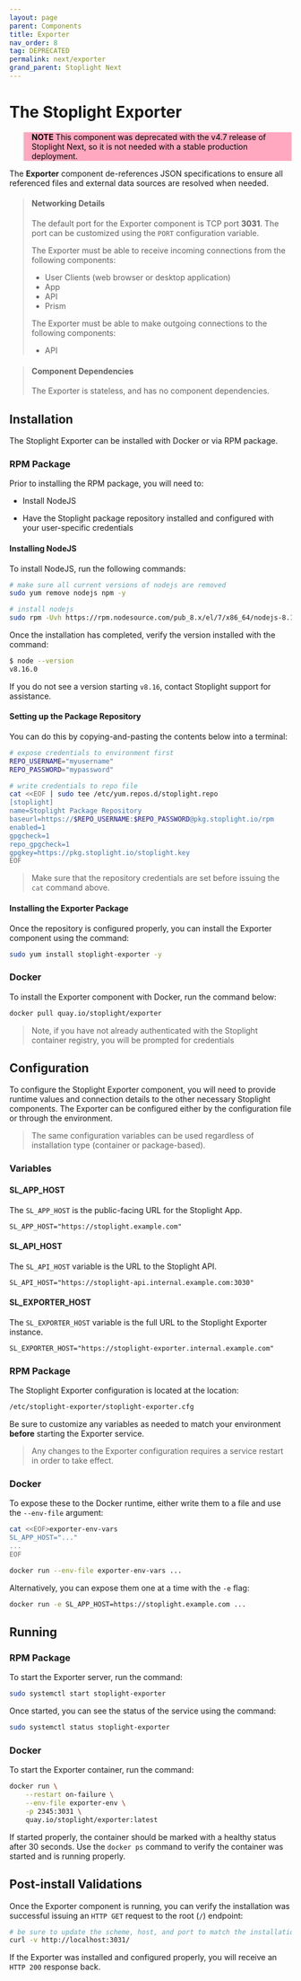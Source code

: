 ```yaml
---
layout: page
parent: Components
title: Exporter
nav_order: 8
tag: DEPRECATED
permalink: next/exporter
grand_parent: Stoplight Next
---
```


# The Stoplight Exporter

<blockquote style="background-color: #ffa8c0; color: black !important;">
<b>NOTE</b> This component was deprecated with the v4.7 release of Stoplight Next, so it is not needed with a stable production deployment.
</blockquote>

The **Exporter** component de-references JSON specifications to ensure all
referenced files and external data sources are resolved when needed.

> #### Networking Details
>
> The default port for the Exporter component is TCP port **3031**. The port can
> be customized using the `PORT` configuration variable.
>
> The Exporter must be able to receive incoming connections from the following components:
>
> - User Clients (web browser or desktop application)
> - App
> - API
> - Prism
>
> The Exporter must be able to make outgoing connections to the following components:
>
> - API

> #### Component Dependencies
>
> The Exporter is stateless, and has no component dependencies.

## Installation

The Stoplight Exporter can be installed with Docker or via RPM package.

### RPM Package

Prior to installing the RPM package, you will need to:

- Install NodeJS

- Have the Stoplight package repository installed and configured with your user-specific credentials

#### Installing NodeJS

To install NodeJS, run the following commands:

```bash
# make sure all current versions of nodejs are removed
sudo yum remove nodejs npm -y

# install nodejs
sudo rpm -Uvh https://rpm.nodesource.com/pub_8.x/el/7/x86_64/nodejs-8.16.0-1nodesource.x86_64.rpm
```

Once the installation has completed, verify the version installed with the command:

```bash
$ node --version
v8.16.0
```

If you do not see a version starting `v8.16`, contact Stoplight support for assistance.

#### Setting up the Package Repository

You can do this by copying-and-pasting the contents below into a terminal:

```bash
# expose credentials to environment first
REPO_USERNAME="myusername"
REPO_PASSWORD="mypassword"

# write credentials to repo file
cat <<EOF | sudo tee /etc/yum.repos.d/stoplight.repo
[stoplight]
name=Stoplight Package Repository
baseurl=https://$REPO_USERNAME:$REPO_PASSWORD@pkg.stoplight.io/rpm
enabled=1
gpgcheck=1
repo_gpgcheck=1
gpgkey=https://pkg.stoplight.io/stoplight.key
EOF
```

> Make sure that the repository credentials are set before issuing the `cat` command above.

#### Installing the Exporter Package

Once the repository is configured properly, you can install the Exporter component using the command:

```bash
sudo yum install stoplight-exporter -y
```

### Docker

To install the Exporter component with Docker, run the command below:

```bash
docker pull quay.io/stoplight/exporter
```

> Note, if you have not already authenticated with the Stoplight container
> registry, you will be prompted for credentials

## Configuration

To configure the Stoplight Exporter component, you will need to provide runtime
values and connection details to the other necessary Stoplight components. The
Exporter can be configured either by the configuration file or through the
environment.

> The same configuration variables can be used regardless of installation type
> (container or package-based).

### Variables

#### SL_APP_HOST

The `SL_APP_HOST` is the public-facing URL for the Stoplight App.

```
SL_APP_HOST="https://stoplight.example.com"
```

#### SL_API_HOST

The `SL_API_HOST` variable is the URL to the Stoplight API.

```
SL_API_HOST="https://stoplight-api.internal.example.com:3030"
```

#### SL_EXPORTER_HOST

The `SL_EXPORTER_HOST` variable is the full URL to the Stoplight Exporter instance.

```
SL_EXPORTER_HOST="https://stoplight-exporter.internal.example.com"
```

### RPM Package

The Stoplight Exporter configuration is located at the location:

```bash
/etc/stoplight-exporter/stoplight-exporter.cfg
```

Be sure to customize any variables as needed to match your environment
**before** starting the Exporter service.

> Any changes to the Exporter configuration requires a service restart in order
> to take effect.

### Docker

To expose these to the Docker runtime, either write them to a file and use the `--env-file` argument:

```bash
cat <<EOF>exporter-env-vars
SL_APP_HOST="..."
...
EOF

docker run --env-file exporter-env-vars ...
```

Alternatively, you can expose them one at a time with the `-e` flag:

```bash
docker run -e SL_APP_HOST=https://stoplight.example.com ...
```

## Running

### RPM Package

To start the Exporter server, run the command:

```bash
sudo systemctl start stoplight-exporter
```

Once started, you can see the status of the service using the command:

```bash
sudo systemctl status stoplight-exporter
```

### Docker

To start the Exporter container, run the command:

```bash
docker run \
	--restart on-failure \
	--env-file exporter-env \
	-p 2345:3031 \
	quay.io/stoplight/exporter:latest
```

If started properly, the container should be marked with a healthy status after
30 seconds. Use the `docker ps` command to verify the container was started and
is running properly.

## Post-install Validations

Once the Exporter component is running, you can verify the installation was
successful issuing an `HTTP GET` request to the root (`/`) endpoint:

```bash
# be sure to update the scheme, host, and port to match the installation port
curl -v http://localhost:3031/
```

If the Exporter was installed and configured properly, you will receive an `HTTP 200` response back.
